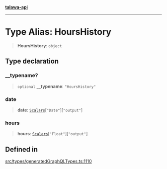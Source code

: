 [**talawa-api**](../../../README.md)

***

# Type Alias: HoursHistory

> **HoursHistory**: `object`

## Type declaration

### \_\_typename?

> `optional` **\_\_typename**: `"HoursHistory"`

### date

> **date**: [`Scalars`](Scalars.md)\[`"Date"`\]\[`"output"`\]

### hours

> **hours**: [`Scalars`](Scalars.md)\[`"Float"`\]\[`"output"`\]

## Defined in

[src/types/generatedGraphQLTypes.ts:1110](https://github.com/Suyash878/talawa-api/blob/f376d03c37e9acd046e7cc983947432c95f74442/src/types/generatedGraphQLTypes.ts#L1110)
